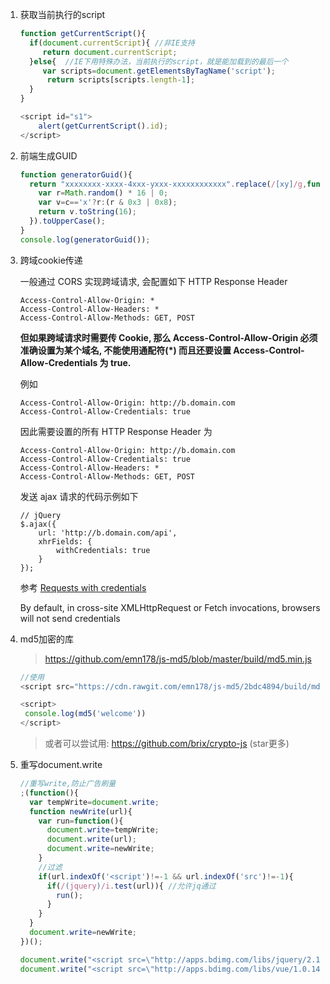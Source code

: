 1. 获取当前执行的script

   ```javascript
   function getCurrentScript(){
     if(document.currentScript){ //非IE支持
     	return document.currentScript;
     }else{  //IE下用特殊办法，当前执行的script，就是能加载到的最后一个
     	var scripts=document.getElementsByTagName('script');
    	 return scripts[scripts.length-1];
     }
   }

   <script id="s1">
       alert(getCurrentScript().id);
   </script>
   ```

2. 前端生成GUID

   ```javascript
   function generatorGuid(){
     return "xxxxxxxx-xxxx-4xxx-yxxx-xxxxxxxxxxxx".replace(/[xy]/g,function(c){
       var r=Math.random() * 16 | 0;
       var v=c=='x'?r:(r & 0x3 | 0x8);
       return v.toString(16);
     }).toUpperCase();
   }
   console.log(generatorGuid());
   ```

3. 跨域cookie传递

   一般通过 CORS 实现跨域请求, 会配置如下 HTTP Response Header

   ```
   Access-Control-Allow-Origin: *
   Access-Control-Allow-Headers: *
   Access-Control-Allow-Methods: GET, POST
   ```

   **但如果跨域请求时需要传 Cookie, 那么 Access-Control-Allow-Origin 必须准确设置为某个域名, 不能使用通配符(\*) 而且还要设置 Access-Control-Allow-Credentials 为 true.**

   例如

   ```
   Access-Control-Allow-Origin: http://b.domain.com
   Access-Control-Allow-Credentials: true
   ```

   因此需要设置的所有 HTTP Response Header 为

   ```
   Access-Control-Allow-Origin: http://b.domain.com
   Access-Control-Allow-Credentials: true
   Access-Control-Allow-Headers: *
   Access-Control-Allow-Methods: GET, POST

   ```

   发送 ajax 请求的代码示例如下

   ```
   // jQuery 
   $.ajax({
       url: 'http://b.domain.com/api',
       xhrFields: {
           withCredentials: true
       }
   });
   ```

   参考
   [Requests with credentials](https://developer.mozilla.org/en-US/docs/Web/HTTP/Access_control_CORS#Requests_with_credentials)

   By default, in cross-site XMLHttpRequest or Fetch invocations, browsers will not send credentials

4. md5加密的库

   > https://github.com/emn178/js-md5/blob/master/build/md5.min.js

   ```javascript
   //使用
   <script src="https://cdn.rawgit.com/emn178/js-md5/2bdc4894/build/md5.min.js"></script>

   <script>
   	console.log(md5('welcome'))
   </script>
   ```

   > 或者可以尝试用: https://github.com/brix/crypto-js  (star更多)

5. 重写document.write

   ```javascript
   //重写write,防止广告刷量
   ;(function(){
     var tempWrite=document.write;
     function newWrite(url){
       var run=function(){
         document.write=tempWrite;
         document.write(url);
         document.write=newWrite;
       }
       //过滤
       if(url.indexOf('<script')!=-1 && url.indexOf('src')!=-1){
         if(/(jquery)/i.test(url)){ //允许jq通过
           run();
         }
       }
     }
     document.write=newWrite;
   })();

   document.write("<script src=\"http://apps.bdimg.com/libs/jquery/2.1.4/jquery.min.js\"><\/script>");
   document.write("<script src=\"http://apps.bdimg.com/libs/vue/1.0.14/vue.js\"><\/script>");
   ```

   ​




